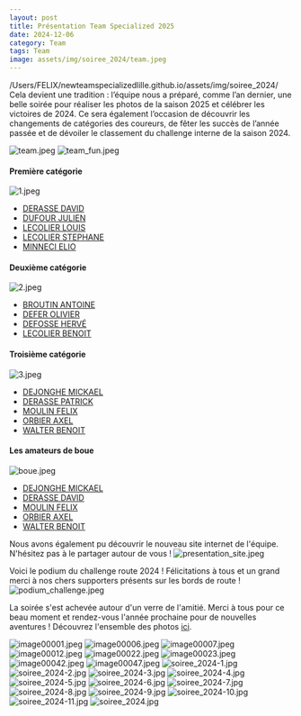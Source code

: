```yaml
---
layout: post
title: Présentation Team Specialized 2025
date: 2024-12-06
category: Team
tags: Team
image: assets/img/soiree_2024/team.jpeg
---
```

/Users/FELIX/newteamspecializedlille.github.io/assets/img/soiree_2024/
Cela devient une tradition : l’équipe nous a préparé, comme l’an dernier, une belle soirée pour réaliser les photos de la saison 2025 et célébrer les victoires de 2024.
Ce sera également l’occasion de découvrir les changements de catégories des coureurs, de fêter les succès de l’année passée et de dévoiler le classement du challenge interne de la saison 2024.

![team.jpeg](https://teamspecializedlille.cc/assets/img/soiree_2024/team.jpeg)
![team_fun.jpeg](https://teamspecializedlille.cc/assets/img/soiree_2024/team_fun.jpeg)


#### Première catégorie

![1.jpeg](https://teamspecializedlille.cc/assets/img/soiree_2024/1.jpeg)

- [DERASSE DAVID](https://teamspecializedlille.cc/coureurs/derassedavid)
- [DUFOUR JULIEN](https://teamspecializedlille.cc/coureurs/dufourjulien)
- [LECOLIER LOUIS](https://teamspecializedlille.cc/coureurs/lecolierlouis)
- [LECOLIER STEPHANE](https://teamspecializedlille.cc/coureurs/lecolierstephane)
- [MINNECI ELIO](https://teamspecializedlille.cc/coureurs/minnecielio)

#### Deuxième catégorie

![2.jpeg](https://teamspecializedlille.cc/assets/img/soiree_2024/2.jpeg)
- [BROUTIN ANTOINE](https://teamspecializedlille.cc/coureurs/broutinantoine)
- [DEFER OLIVIER](https://teamspecializedlille.cc/coureurs/deferolivier)
- [DEFOSSE HERVÉ](https://teamspecializedlille.cc/coureurs/defosseherve)
- [LECOLIER BENOIT](https://teamspecializedlille.cc/coureurs/lecolierbenoit)

#### Troisième catégorie

![3.jpeg](https://teamspecializedlille.cc/assets/img/soiree_2024/3.jpeg)
- [DEJONGHE MICKAEL](https://teamspecializedlille.cc/coureurs/dejonghemickael)
- [DERASSE PATRICK](https://teamspecializedlille.cc/coureurs/derassepatrick)
- [MOULIN FELIX](https://teamspecializedlille.cc/coureurs/moulinfelix)
- [ORBIER AXEL](https://teamspecializedlille.cc/coureurs/orbieraxel)
- [WALTER BENOIT](https://teamspecializedlille.cc/coureurs/walterbenoit)

#### Les amateurs de boue
![boue.jpeg](https://teamspecializedlille.cc/assets/img/soiree_2024/boue.jpeg)
- [DEJONGHE MICKAEL](https://teamspecializedlille.cc/coureurs/dejonghemickael)
- [DERASSE DAVID](https://teamspecializedlille.cc/coureurs/derassedavid)
- [MOULIN FELIX](https://teamspecializedlille.cc/coureurs/moulinfelix)
- [ORBIER AXEL](https://teamspecializedlille.cc/coureurs/orbieraxel)
- [WALTER BENOIT](https://teamspecializedlille.cc/coureurs/walterbenoit)

Nous avons également pu découvrir le nouveau site internet de l'équipe. N'hésitez pas à le partager autour de vous !
![presentation_site.jpeg](https://teamspecializedlille.cc/assets/img/soiree_2024/presentation_site.jpeg)

Voici le podium du challenge route 2024 ! Félicitations à tous et un grand merci à nos chers supporters présents sur les bords de route !
![podium_challenge.jpeg](https://teamspecializedlille.cc/assets/img/soiree_2024/podium_challenge.jpeg)

La soirée s'est achevée autour d'un verre de l'amitié. Merci à tous pour ce beau moment et rendez-vous l'année prochaine pour de nouvelles aventures !
Découvrez l'ensemble des photos [ici](https://adobe.ly/41ncQP2).

![image00001.jpeg](https://teamspecializedlille.cc/assets/img/soiree_2024/image00001.jpeg)
![image00006.jpeg](https://teamspecializedlille.cc/assets/img/soiree_2024/image00006.jpeg)
![image00007.jpeg](https://teamspecializedlille.cc/assets/img/soiree_2024/image00007.jpeg)
![image00012.jpeg](https://teamspecializedlille.cc/assets/img/soiree_2024/image00012.jpeg)
![image00022.jpeg](https://teamspecializedlille.cc/assets/img/soiree_2024/image00022.jpeg)
![image00023.jpeg](https://teamspecializedlille.cc/assets/img/soiree_2024/image00023.jpeg)
![image00042.jpeg](https://teamspecializedlille.cc/assets/img/soiree_2024/image00042.jpeg)
![image00047.jpeg](https://teamspecializedlille.cc/assets/img/soiree_2024/image00047.jpeg)
![soiree_2024-1.jpg](https://teamspecializedlille.cc/assets/img/soiree_2024/soiree_2024-1.jpg)
![soiree_2024-2.jpg](https://teamspecializedlille.cc/assets/img/soiree_2024/soiree_2024-2.jpg)
![soiree_2024-3.jpg](https://teamspecializedlille.cc/assets/img/soiree_2024/soiree_2024-3.jpg)
![soiree_2024-4.jpg](https://teamspecializedlille.cc/assets/img/soiree_2024/soiree_2024-4.jpg)
![soiree_2024-5.jpg](https://teamspecializedlille.cc/assets/img/soiree_2024/soiree_2024-5.jpg)
![soiree_2024-6.jpg](https://teamspecializedlille.cc/assets/img/soiree_2024/soiree_2024-6.jpg)
![soiree_2024-7.jpg](https://teamspecializedlille.cc/assets/img/soiree_2024/soiree_2024-7.jpg)
![soiree_2024-8.jpg](https://teamspecializedlille.cc/assets/img/soiree_2024/soiree_2024-8.jpg)
![soiree_2024-9.jpg](https://teamspecializedlille.cc/assets/img/soiree_2024/soiree_2024-9.jpg)
![soiree_2024-10.jpg](https://teamspecializedlille.cc/assets/img/soiree_2024/soiree_2024-10.jpg)
![soiree_2024-11.jpg](https://teamspecializedlille.cc/assets/img/soiree_2024/soiree_2024-11.jpg)
![soiree_2024.jpg](https://teamspecializedlille.cc/assets/img/soiree_2024/soiree_2024.jpg)